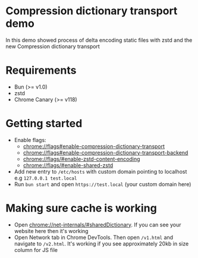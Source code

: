 # Compression dictionary transport demo

In this demo showed process of delta encoding static files with zstd and the new Compression dictionary transport

# Requirements

- Bun (>= v1.0)
- zstd
- Chrome Canary (>= v118)

# Getting started

- Enable flags:
  - [chrome://flags#enable-compression-dictionary-transport](chrome://flags/#enable-compression-dictionary-transport)
  - [chrome://flags#enable-compression-dictionary-transport-backend](chrome://flags/#enable-compression-dictionary-transport-backend)
  - [chrome://flags/#enable-zstd-content-encoding](chrome://flags/#enable-zstd-content-encoding)
  - [chrome://flags/#enable-shared-zstd](chrome://flags/#enable-shared-zstd)
- Add new entry to `/etc/hosts` with custom domain pointing to localhost e.g `127.0.0.1 test.local`
- Run `bun start` and open `https://test.local` (your custom domain here)


# Making sure cache is working
- Open [chrome://net-internals/#sharedDictionary](chrome://net-internals/#sharedDictionary). If you can see your website here then it's working
- Open Network tab in Chrome DevTools. Then open `/v1.html` and navigate to `/v2.html`. It's working if you see approximately 20kb in size column for JS file
